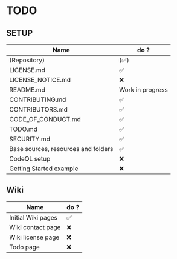# TODO

## SETUP

| Name                                  | do ?                  |
| -------                               | ------------------    |
| (Repository)                          | (:white_check_mark:)  |
| LICENSE.md                            | :white_check_mark:    |
| LICENSE_NOTICE.md                     | :x:    |
| README.md                             | Work in progress    |
| CONTRIBUTING.md                       | :white_check_mark:    |
| CONTRIBUTORS.md                       | :white_check_mark:    |
| CODE_OF_CONDUCT.md                    | :white_check_mark:    |
| TODO.md                               | :white_check_mark:    |
| SECURITY.md                           | :white_check_mark:    |
| Base sources, resources and folders   | :white_check_mark:    |
| CodeQL setup                          | :x:                   |
| Getting Started example               | :x:                   |

## Wiki

| Name                                  | do ?                  |
| -------                               | ------------------    |
| Initial Wiki pages                    | :white_check_mark:    |
| Wiki contact page                     | :x:                   |
| Wiki license page                     | :x:                   |
| Todo page                             | :x:                   |
